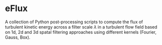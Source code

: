 # eFlux
A collection of Python post-processing scripts to compute the flux of turbulent kinetic energy across a filter scale $\lambda$ in a turbulent flow field based on 1d, 2d and 3d spatal filtering approaches using different kernels (Fourier, Gauss, Box).
